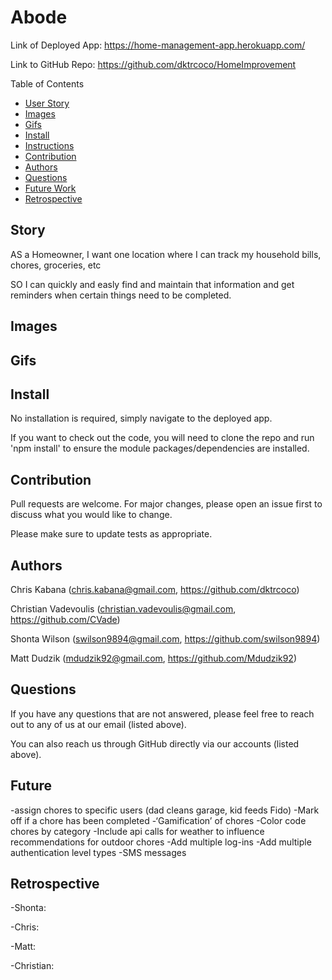 # Abode

Link of Deployed App: https://home-management-app.herokuapp.com/

Link to GitHub Repo: https://github.com/dktrcoco/HomeImprovement

Table of Contents
* [User Story](#story)
* [Images](#images)
* [Gifs](#gifs)
* [Install](#install)
* [Instructions](#instructions)
* [Contribution](#contribution)
* [Authors](#authors)
* [Questions](#questions)
* [Future Work](#future)
* [Retrospective](#retrospective)


## Story

AS a Homeowner, I want one location where I can track my household bills, chores, groceries, etc

SO I can quickly and easly find and maintain that information and get reminders when certain things need to be completed.

## Images

## Gifs

## Install

No installation is required, simply navigate to the deployed app.

If you want to check out the code, you will need to clone the repo and run 'npm install' to ensure the module packages/dependencies are installed.

## Contribution

Pull requests are welcome. For major changes, please open an issue first to discuss what you would like to change.

Please make sure to update tests as appropriate.

## Authors

Chris Kabana (chris.kabana@gmail.com, https://github.com/dktrcoco)

Christian Vadevoulis (christian.vadevoulis@gmail.com, https://github.com/CVade)

Shonta Wilson (swilson9894@gmail.com, https://github.com/swilson9894)

Matt Dudzik (mdudzik92@gmail.com, https://github.com/Mdudzik92)

## Questions

If you have any questions that are not answered, please feel free to reach out to any of us at our email (listed above). 

You can also reach us through GitHub directly via our accounts (listed above).

## Future

-assign chores to specific users (dad cleans garage, kid feeds Fido)
-Mark off if a chore has been completed
-‘Gamification’ of chores
-Color code chores by category
-Include api calls for weather to influence recommendations for outdoor chores
-Add multiple log-ins
-Add multiple authentication level types
-SMS messages

## Retrospective

-Shonta: 

-Chris:

-Matt:

-Christian: